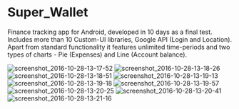 # Super_Wallet

Finance tracking app for Android, developed in 10 days as a final test.
Includes more than 10 Custom-UI libraries, Google API (Login and Location).
Apart from standard functionality it features unlimited time-periods and two types of charts - Pie (Expenses) and Line (Account balance).

![screenshot_2016-10-28-13-17-52](https://cloud.githubusercontent.com/assets/16176452/19803568/21730aa6-9d12-11e6-896b-a726f107428a.png)
![screenshot_2016-10-28-13-18-26](https://cloud.githubusercontent.com/assets/16176452/19803572/2437bfb6-9d12-11e6-9d95-cf67e11eeeb9.png)
![screenshot_2016-10-28-13-18-51](https://cloud.githubusercontent.com/assets/16176452/19803578/27fe2e46-9d12-11e6-9544-95a3945fcb6b.png)
![screenshot_2016-10-28-13-19-13](https://cloud.githubusercontent.com/assets/16176452/19803584/2b5f76c6-9d12-11e6-8d45-544e6bdce264.png)
![screenshot_2016-10-28-13-19-18](https://cloud.githubusercontent.com/assets/16176452/19803589/2dad78ba-9d12-11e6-8c59-76be59bfbb0d.png)
![screenshot_2016-10-28-13-19-57](https://cloud.githubusercontent.com/assets/16176452/19803591/3030f472-9d12-11e6-8972-1f227fa355af.png)
![screenshot_2016-10-28-13-20-25](https://cloud.githubusercontent.com/assets/16176452/19803594/349bc348-9d12-11e6-9417-1542ea77f4b1.png)
![screenshot_2016-10-28-13-20-41](https://cloud.githubusercontent.com/assets/16176452/19803597/37a63eec-9d12-11e6-8cbd-e2a9f9ed24d2.png)
![screenshot_2016-10-28-13-21-16](https://cloud.githubusercontent.com/assets/16176452/19803599/3b10a932-9d12-11e6-8bb7-84b78fc8367e.png)
